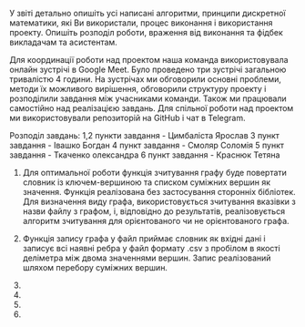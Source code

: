 У звіті детально опишіть усі написані алгоритми, принципи
дискретної математики, які Ви використали, процес виконання і
використання проекту. Опишіть розподіл роботи, враження від
виконання та фідбек викладачам та асистентам.

Для координації роботи над проектом наша команда використовувала
онлайн зустрічі в Google Meet. Було проведено три зустрічі загальною
тривалістю 4 години. На зустрічах ми обговорили основні проблеми,
методи їх можливого вирішення, обговорили структуру проекту і розподілили
завдання між учасниками команди. Також ми працювали самостійно над реалізацією
завдань. Для спільної роботи над проектом ми використовували репозиторій
на GitHub і чат в Telegram.

Розподіл завдань:
1,2 пункти завдання - Цимбаліста Ярослав
3 пункт завдання - Івашко Богдан
4 пункт завдання - Смоляр Соломія
5 пункт завдання - Ткаченко олександра
6 пункт завдання - Краснюк Тетяна

1) Для оптимальної роботи функція зчитування графу буде повертати словник
із ключем-вершиною та списком суміжних вершин як значення.
Функція реалізована без застосування сторонніх бібліотек.
Для визначення виду графа, використовується зчитування
вказівки з назви файлу з графом, і, відповідно до результатів, реалізовується
алгоритм зчитування для орієнтованого чи не орієнтованого графа.

2) Функція запису графа у файл приймає словник як вхідні дані і записує
всі наявні ребра у файл формату .csv з пробілом в якості деліметра між
двома значеннями вершин. Запис реалізований шляхом перебору суміжних
вершин.

3)  

4)

5)

6)
